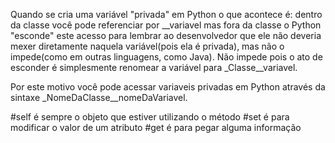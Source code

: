 Quando se cria uma variável "privada" em Python o que acontece é: dentro da classe você pode referenciar por __variavel mas fora da classe o Python "esconde" este acesso para lembrar ao desenvolvedor que ele não deveria mexer diretamente naquela variável(pois ela é privada), mas não o impede(como em outras linguagens, como Java). Não impede pois o ato de esconder é simplesmente renomear a variável para _Classe__variavel.

Por este motivo você pode acessar variaveis privadas em Python através da sintaxe _NomeDaClasse__nomeDaVariavel.


#self é sempre o objeto que estiver utilizando o método
#set é para modificar o valor de um atributo
#get é para pegar alguma informação
